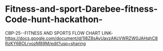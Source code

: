 # Fitness-and-sport-Darebee-fitness-Code-hunt-hackathon-
CBP-25--FITNESS AND SPORTS
FLOW CHART LINK-https://docs.google.com/document/d/1I8Z8sAyUavzAKcVWRZW0JAHqhC8RzKY6BOLrvozM89M/edit?usp=sharing
